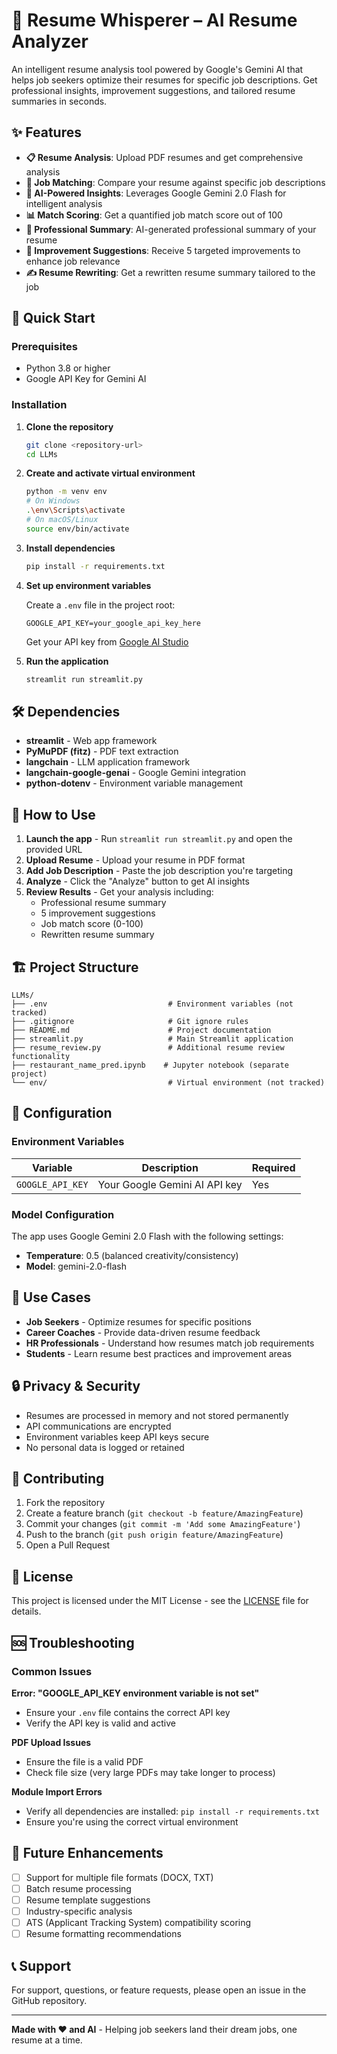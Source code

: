 # 📄 Resume Whisperer – AI Resume Analyzer

An intelligent resume analysis tool powered by Google's Gemini AI that helps job seekers optimize their resumes for specific job descriptions. Get professional insights, improvement suggestions, and tailored resume summaries in seconds.

## ✨ Features

- **📋 Resume Analysis**: Upload PDF resumes and get comprehensive analysis
- **🎯 Job Matching**: Compare your resume against specific job descriptions
- **🤖 AI-Powered Insights**: Leverages Google Gemini 2.0 Flash for intelligent analysis
- **📊 Match Scoring**: Get a quantified job match score out of 100
- **📝 Professional Summary**: AI-generated professional summary of your resume
- **🔧 Improvement Suggestions**: Receive 5 targeted improvements to enhance job relevance
- **✍️ Resume Rewriting**: Get a rewritten resume summary tailored to the job

## 🚀 Quick Start

### Prerequisites

- Python 3.8 or higher
- Google API Key for Gemini AI

### Installation

1. **Clone the repository**
   ```bash
   git clone <repository-url>
   cd LLMs
   ```

2. **Create and activate virtual environment**
   ```bash
   python -m venv env
   # On Windows
   .\env\Scripts\activate
   # On macOS/Linux
   source env/bin/activate
   ```

3. **Install dependencies**
   ```bash
   pip install -r requirements.txt
   ```

4. **Set up environment variables**
   
   Create a `.env` file in the project root:
   ```env
   GOOGLE_API_KEY=your_google_api_key_here
   ```
   
   Get your API key from [Google AI Studio](https://makersuite.google.com/app/apikey)

5. **Run the application**
   ```bash
   streamlit run streamlit.py
   ```

## 🛠️ Dependencies

- **streamlit** - Web app framework
- **PyMuPDF (fitz)** - PDF text extraction
- **langchain** - LLM application framework
- **langchain-google-genai** - Google Gemini integration
- **python-dotenv** - Environment variable management

## 📱 How to Use

1. **Launch the app** - Run `streamlit run streamlit.py` and open the provided URL
2. **Upload Resume** - Upload your resume in PDF format
3. **Add Job Description** - Paste the job description you're targeting
4. **Analyze** - Click the "Analyze" button to get AI insights
5. **Review Results** - Get your analysis including:
   - Professional resume summary
   - 5 improvement suggestions
   - Job match score (0-100)
   - Rewritten resume summary

## 🏗️ Project Structure

```
LLMs/
├── .env                           # Environment variables (not tracked)
├── .gitignore                     # Git ignore rules
├── README.md                      # Project documentation
├── streamlit.py                   # Main Streamlit application
├── resume_review.py               # Additional resume review functionality
├── restaurant_name_pred.ipynb    # Jupyter notebook (separate project)
└── env/                           # Virtual environment (not tracked)
```

## 🔧 Configuration

### Environment Variables

| Variable | Description | Required |
|----------|-------------|----------|
| `GOOGLE_API_KEY` | Your Google Gemini AI API key | Yes |

### Model Configuration

The app uses Google Gemini 2.0 Flash with the following settings:
- **Temperature**: 0.5 (balanced creativity/consistency)
- **Model**: gemini-2.0-flash

## 🎯 Use Cases

- **Job Seekers** - Optimize resumes for specific positions
- **Career Coaches** - Provide data-driven resume feedback
- **HR Professionals** - Understand how resumes match job requirements
- **Students** - Learn resume best practices and improvement areas

## 🔒 Privacy & Security

- Resumes are processed in memory and not stored permanently
- API communications are encrypted
- Environment variables keep API keys secure
- No personal data is logged or retained

## 🤝 Contributing

1. Fork the repository
2. Create a feature branch (`git checkout -b feature/AmazingFeature`)
3. Commit your changes (`git commit -m 'Add some AmazingFeature'`)
4. Push to the branch (`git push origin feature/AmazingFeature`)
5. Open a Pull Request

## 📝 License

This project is licensed under the MIT License - see the [LICENSE](LICENSE) file for details.

## 🆘 Troubleshooting

### Common Issues

**Error: "GOOGLE_API_KEY environment variable is not set"**
- Ensure your `.env` file contains the correct API key
- Verify the API key is valid and active

**PDF Upload Issues**
- Ensure the file is a valid PDF
- Check file size (very large PDFs may take longer to process)

**Module Import Errors**
- Verify all dependencies are installed: `pip install -r requirements.txt`
- Ensure you're using the correct virtual environment

## 🔮 Future Enhancements

- [ ] Support for multiple file formats (DOCX, TXT)
- [ ] Batch resume processing
- [ ] Resume template suggestions
- [ ] Industry-specific analysis
- [ ] ATS (Applicant Tracking System) compatibility scoring
- [ ] Resume formatting recommendations

## 📞 Support

For support, questions, or feature requests, please open an issue in the GitHub repository.

---

**Made with ❤️ and AI** - Helping job seekers land their dream jobs, one resume at a time.
